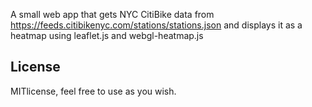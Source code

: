 A small web app that gets NYC CitiBike data from https://feeds.citibikenyc.com/stations/stations.json and 
displays it as a heatmap using leaflet.js and webgl-heatmap.js

## License
MITlicense, feel free to use as you wish.
